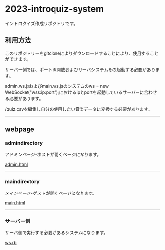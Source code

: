 2023-introquiz-system
===============

イントロクイズ作成リポジトリです。

## 利用方法

このリポジトリーをgitcloneによりダウンロードすることにより、使用することができます。

サーバー側では、ポートの開放およびサーバシステムをの起動する必要があります。

admin.ws.jsおよびmain.ws.jsのシステムのws = new WebSocket("wss:ip:port");におけるipとportを起動しているサーバーに合わせる必要があります。

/quiz.csvを編集し自分の使用したい音楽データに変換する必要があります。

---

## webpage
### admindirectory
アドミンページ-ホストが開くページになります。

[admin.html](../../../introquiz-system/blob/master/host/admind/admin.html)

---

### maindirectory
メインページ-ゲストが開くページとなります。

[main.html](../../../introquiz-system/blob/master/host/maind/main.html)

---

### サーバー側
サーバ側で実行する必要があるシステムになります。

[ws.rb](../../../introquiz-system/blob/master/sever/ws.rb)

